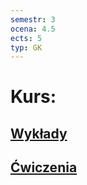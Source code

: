 ```yaml
---
semestr: 3
ocena: 4.5
ects: 5
typ: GK
---
```


# Kurs:
## [Wykłady](/Notatki/Semestr%203/Inżynierskie%20zastosowania%20statystyki/Wykłady/Wykłady.md)
## [Ćwiczenia](/Notatki/Semestr%203/Inżynierskie%20zastosowania%20statystyki/Ćwiczenia/Ćwiczenia.md)